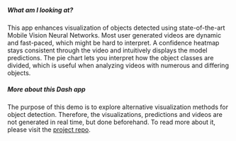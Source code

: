 ##### What am I looking at? 
This app enhances visualization of objects detected using state-of-the-art Mobile Vision Neural Networks.
Most user generated videos are dynamic and fast-paced, which might be hard to interpret. A confidence
heatmap stays consistent through the video and intuitively displays the model predictions. The pie chart
lets you interpret how the object classes are divided, which is useful when analyzing videos with numerous
and differing objects.

##### More about this Dash app

The purpose of this demo is to explore alternative visualization methods for object detection. Therefore,
the visualizations, predictions and videos are not generated in real time, but done beforehand. To read
more about it, please visit the [project repo](https://github.com/plotly/dash-sample-apps/tree/master/apps/dash-object-detection).
